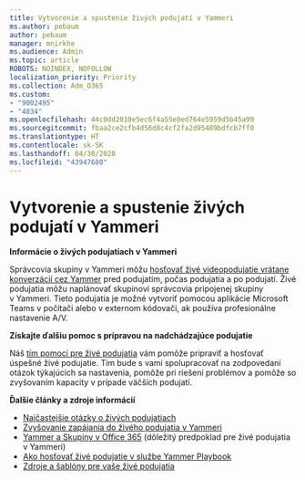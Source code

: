 ```yaml
---
title: Vytvorenie a spustenie živých podujatí v Yammeri
ms.author: pebaum
author: pebaum
manager: mnirkhe
ms.audience: Admin
ms.topic: article
ROBOTS: NOINDEX, NOFOLLOW
localization_priority: Priority
ms.collection: Adm_O365
ms.custom:
- "9002495"
- "4834"
ms.openlocfilehash: 44c0dd2010e5ec6f4a55e0ed764e5959d5b45a99
ms.sourcegitcommit: fbaa2ce2cfb4d56d8c4cf2fa2d95489bdfcb7ff0
ms.translationtype: HT
ms.contentlocale: sk-SK
ms.lasthandoff: 04/30/2020
ms.locfileid: "43947680"
---
```

# <a name="create-and-run-live-events-in-yammer"></a>Vytvorenie a spustenie živých podujatí v Yammeri

**Informácie o živých podujatiach v Yammeri**

Správcovia skupiny v Yammeri môžu [hosťovať živé videopodujatie vrátane konverzácií cez Yammer](https://docs.microsoft.com/yammer/manage-yammer-groups/yammer-live-events) pred podujatím, počas podujatia a po podujatí. Živé podujatia môžu naplánovať skupinoví správcovia pripojenej skupiny v Yammeri. Tieto podujatia je možné vytvoriť pomocou aplikácie Microsoft Teams v počítači alebo v externom kódovači, ak používa profesionálne nastavenie A/V.

**Získajte ďalšiu pomoc s prípravou na nadchádzajúce podujatie**

Náš [tím pomoci pre živé podujatia](https://aka.ms/AA87gbh) vám pomôže pripraviť a hosťovať úspešné živé podujatie. Tím bude s vami spolupracovať na zodpovedaní otázok týkajúcich sa nastavenia, pomôže pri riešení problémov a pomôže so zvyšovaním kapacity v prípade väčších podujatí.

**Ďalšie články a zdroje informácií**

- [Najčastejšie otázky o živých podujatiach](https://support.office.com/article/43bbd59d-a734-4c8f-923d-6a239d137d34)
- [Zvyšovanie zapájania do živého podujatia v Yammeri](https://support.office.com/article/drive-engagement-in-a-yammer-live-event-c0244ad8-6dcb-419c-add9-2e4a00543412?ui=en-US&rs=en-US&ad=US)
- [Yammer a Skupiny v Office 365](https://docs.microsoft.com/yammer/manage-yammer-groups/yammer-and-office-365-groups) (dôležitý predpoklad pre živé podujatia v Yammeri)
- [Ako hosťovať živé podujatie v službe Yammer Playbook](https://aka.ms/LiveEventsinYammerplaybook)
- [Zdroje a šablóny pre vaše živé podujatia](https://aka.ms/LiveEventYammerTemplates)
